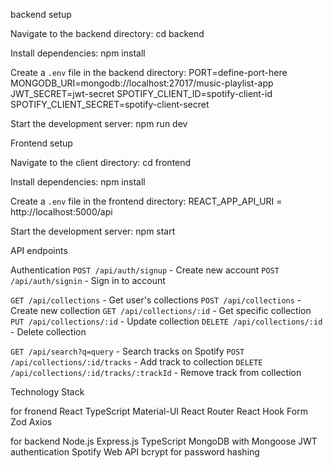 

backend setup

 Navigate to the backend directory:
   cd backend


  Install dependencies:
   npm install

 Create a `.env` file in the backend directory:
   PORT=define-port-here
   MONGODB_URI=mongodb://localhost:27017/music-playlist-app
   JWT_SECRET=jwt-secret
   SPOTIFY_CLIENT_ID=spotify-client-id
   SPOTIFY_CLIENT_SECRET=spotify-client-secret
   

 Start the development server:
   npm run dev


Frontend setup

 Navigate to the client directory:
   cd frontend

 Install dependencies:
   npm install

Create a `.env` file in the frontend directory:
  REACT_APP_API_URI = http://localhost:5000/api

 Start the development server:
   npm start

API endpoints

Authentication
 `POST /api/auth/signup` - Create new account
 `POST /api/auth/signin` - Sign in to account

 `GET /api/collections` - Get user's collections
 `POST /api/collections` - Create new collection
 `GET /api/collections/:id` - Get specific collection
 `PUT /api/collections/:id` - Update collection
 `DELETE /api/collections/:id` - Delete collection


 `GET /api/search?q=query` - Search tracks on Spotify
 `POST /api/collections/:id/tracks` - Add track to collection
 `DELETE /api/collections/:id/tracks/:trackId` - Remove track from collection


Technology Stack

for fronend
 React
 TypeScript
 Material-UI
 React Router
 React Hook Form
 Zod 
 Axios

for backend
 Node.js
 Express.js
 TypeScript
 MongoDB with Mongoose
 JWT authentication
 Spotify Web API
 bcrypt for password hashing
